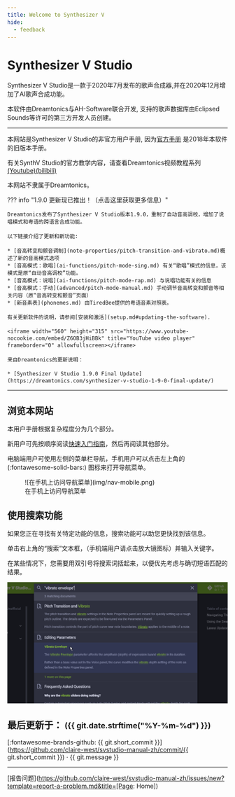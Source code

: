 ```yaml
---
title: Welcome to Synthesizer V
hide:
  - feedback
---
```


# Synthesizer V Studio

<!-- ![Synthesizer V Logo](/img/synthesizer-v.png) -->

Synthesizer V Studio是一款于2020年7月发布的歌声合成器,并在2020年12月增加了AI歌声合成功能。

本软件由Dreamtonics与AH-Software联合开发, 支持的歌声数据库由Eclipsed Sounds等许可的第三方开发人员创建。

---

本网站是Synthesizer V Studio的非官方用户手册, 因为[官方手册](https://synthesizerv.com/manual/) 是2018年本软件的旧版本手册。

有关SynthV Studio的官方教学内容，请查看Dreamtonics视频教程系列[(Youtube)](https://www.youtube.com/playlist?list=PLmYtpIFKN5iKaUlB6mRGzFJ0SGRJgRIPz)[(bilibili)](https://www.bilibili.com/video/BV17e411V76q)

本网站不隶属于Dreamtonics。

??? info "1.9.0 更新现已推出！（点击这里获取更多信息）"

    Dreamtonics发布了Synthesizer V Studio版本1.9.0，重制了自动音高调校，增加了说唱模式和粤语的跨语言合成功能。

    以下链接介绍了更新和新功能:

    * [音高转变和颤音调制](note-properties/pitch-transition-and-vibrato.md)概述了新的音高模式选项
    * [音高模式：歌唱](ai-functions/pitch-mode-sing.md) 有关“歌唱”模式的信息，该模式是原“自动音高调校”功能。
    * [音高模式：说唱](ai-functions/pitch-mode-rap.md) 与说唱功能有关的信息
    * [音高模式：手动](advanced/pitch-mode-manual.md) 手动调节音高转变和颤音等相关内容（原“音高转变和颤音”页面）
    * [新音素表](phonemes.md) 由TiredBee提供的粤语音素对照表。

    有关更新软件的说明，请参阅[安装和激活](setup.md#updating-the-software).

    <iframe width="560" height="315" src="https://www.youtube-nocookie.com/embed/Z6OB3jHiBBk" title="YouTube video player" frameborder="0" allowfullscreen></iframe>

    来自Dreamtonics的更新说明：

    * [Synthesizer V Studio 1.9.0 Final Update](https://dreamtonics.com/synthesizer-v-studio-1-9-0-final-update/)

---

## 浏览本网站

本用户手册根据复杂程度分为几个部分。

新用户可先按顺序阅读[快速入门指南](workspace/layout.md)，然后再阅读其他部分。

电脑端用户可使用左侧的菜单栏导航，手机用户可以点击左上角的 (:fontawesome-solid-bars:) 图标来打开导航菜单。

<figure markdown>
  ![在手机上访问导航菜单](img/nav-mobile.png)
  <figcaption>在手机上访问导航菜单</figcaption>
</figure>

## 使用搜索功能

如果您正在寻找有关特定功能的信息，搜索功能可以助您更快找到该信息。

单击右上角的“搜索”文本框，（手机端用户请点击放大镜图标）并输入关键字。

在某些情况下，您需要用双引号将搜索词括起来，以便优先考虑与确切短语匹配的结果。

![使用搜索功能](img/nav-search.png)

## 最后更新于： <small>(<span class="git-revision-date-localized-plugin git-revision-date-localized-plugin-timeago"><span class="timeago" datetime="{{ git.date.isoformat() }}" locale="zh"></span></span><span class="git-revision-date-localized-plugin git-revision-date-localized-plugin-iso_date">{{ git.date.strftime("%Y-%m-%d") }}</span>)</small>

[:fontawesome-brands-github: {{ git.short_commit }}](https://github.com/claire-west/svstudio-manual-zh/commit/{{ git.short_commit }})</small> · {{ git.message }}

---

[报告问题](https://github.com/claire-west/svstudio-manual-zh/issues/new?template=report-a-problem.md&title=[Page: Home])
